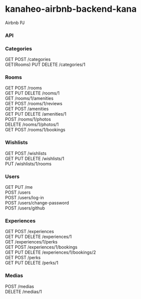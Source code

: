 # kanaheo-airbnb-backend-kana

Airbnb PJ

### API

### Categories

GET POST /categories  
GET(Rooms) PUT DELETE /categories/1

### Rooms

GET POST /rooms  
GET PUT DELETE /rooms/1  
GET /rooms/1/amenities  
GET POST /rooms/1/reviews  
GET POST /amenities  
GET PUT DELETE /amenities/1  
POST /rooms/1/photos  
DELETE /rooms/1/photos/1  
GET POST /rooms/1/bookings

### Wishlists

GET POST /wishlists  
GET PUT DELETE /wishlists/1  
PUT /wishlists/1/rooms

### Users

GET PUT /me  
POST /users  
POST /users/log-in  
POST /users/change-password  
POST /users/github

### Experiences

GET POST /experiences  
GET PUT DELETE /experiences/1  
GET /experiences/1/perks  
GET POST /experiences/1/bookings  
GET PUT DELETE /experiences/1/bookings/2  
GET POST /perks  
GET PUT DELETE /perks/1

### Medias

POST /medias  
DELETE /medias/1
